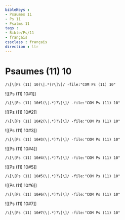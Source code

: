 ```yaml
---
bibleKeys : 
- Psaumes 11
- Ps 11
- Psalms 11
tags : 
- Bible/Ps/11
- français
cssclass : français
direction : ltr
---
```


# Psaumes (11) 10

```query
/\[\[Ps (11) 10(\|.*)?\]\]/ -file:"COM Ps (11) 10"
```



![[Ps (11) 10#1]]

```query
/\[\[Ps (11) 10#1(\|.*)?\]\]/ -file:"COM Ps (11) 10"
```

![[Ps (11) 10#2]]

```query
/\[\[Ps (11) 10#2(\|.*)?\]\]/ -file:"COM Ps (11) 10"
```

![[Ps (11) 10#3]]

```query
/\[\[Ps (11) 10#3(\|.*)?\]\]/ -file:"COM Ps (11) 10"
```

![[Ps (11) 10#4]]

```query
/\[\[Ps (11) 10#4(\|.*)?\]\]/ -file:"COM Ps (11) 10"
```

![[Ps (11) 10#5]]

```query
/\[\[Ps (11) 10#5(\|.*)?\]\]/ -file:"COM Ps (11) 10"
```

![[Ps (11) 10#6]]

```query
/\[\[Ps (11) 10#6(\|.*)?\]\]/ -file:"COM Ps (11) 10"
```

![[Ps (11) 10#7]]

```query
/\[\[Ps (11) 10#7(\|.*)?\]\]/ -file:"COM Ps (11) 10"
```

